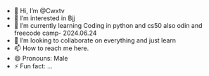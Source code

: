 - 👋 Hi, I’m @Cwxtv
- 👀 I’m interested in Bjj
- 🌱 I’m currently learning Coding in python and cs50 also odin and freecode camp- 2024.06.24
- 💞️ I’m looking to collaborate on everything and just learn
- 📫 How to reach me here.
- 😄 Pronouns: Male
- ⚡ Fun fact: ...

<!---
Cwxtv/Cwxtv is a ✨ special ✨ repository because its `README.md` (this file) appears on your GitHub profile.
You can click the Preview link to take a look at your changes.
--->
